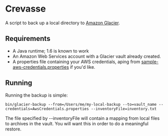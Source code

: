 Crevasse
=

A script to back up a local directory to [Amazon Glacier](http://aws.amazon.com/glacier/).

Requirements
-

* A Java runtime; 1.6 is known to work
* An Amazon Web Services account with a Glacier vault already created.
* A properties file containing your AWS credentials, aping from [sample-aws-credentials.properties](src/main/resources/sample-aws-credentials.properties) if you'd like.

Running
-
Running the backup is simple:

    bin/glacier-backup --from=/Users/me/my-local-backup --to=vault_name --credentials=AwsCredentials.properties --inventoryFile=inventory.txt

The file specified by --inventoryFile will contain a mapping from local files to archives in the vault. You will want this in order to do a meaningful restore.
